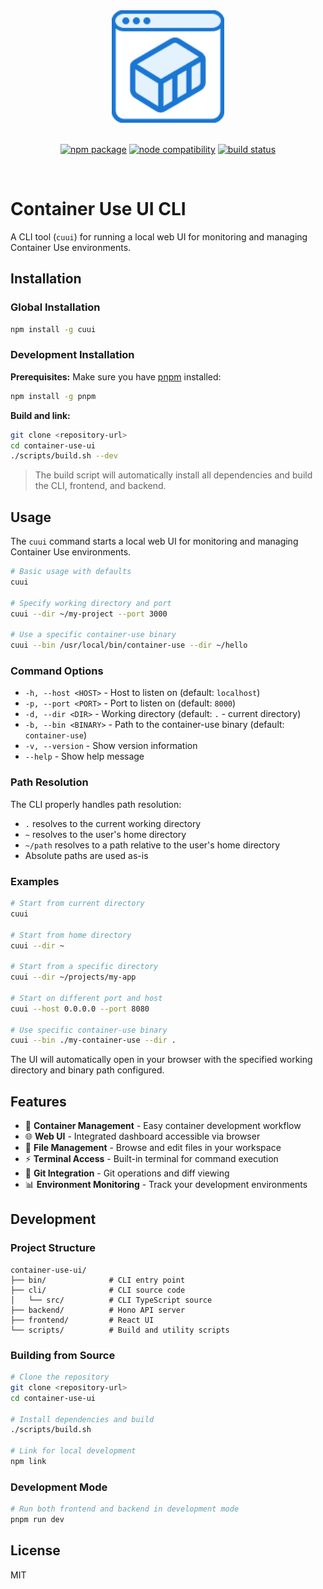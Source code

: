 <div align="center">
  <img src="frontend/public/logo.svg" alt="cuui logo" width="180">
</div>

<br/>
<p align="center">
  <a href="https://npmjs.com/package/cuui"><img src="https://img.shields.io/npm/v/cuui.svg" alt="npm package"></a>
  <a href="https://nodejs.org/en/about/previous-releases"><img src="https://img.shields.io/node/v/cuui.svg" alt="node compatibility"></a>
  <a href="https://github.com/b1tank/container-use-ui/actions/workflows/ci.yml"><img src="https://github.com/b1tank/container-use-ui/actions/workflows/ci.yml/badge.svg?branch=main" alt="build status"></a>
</p>
<br/>

# Container Use UI CLI

A CLI tool (`cuui`) for running a local web UI for monitoring and managing Container Use environments.

## Installation

### Global Installation

```bash
npm install -g cuui
```

### Development Installation

**Prerequisites:** Make sure you have [pnpm](https://pnpm.io/) installed:
```bash
npm install -g pnpm
```

**Build and link:**
```bash
git clone <repository-url>
cd container-use-ui
./scripts/build.sh --dev
```

> The build script will automatically install all dependencies and build the CLI, frontend, and backend.

## Usage

The `cuui` command starts a local web UI for monitoring and managing Container Use environments.

```bash
# Basic usage with defaults
cuui

# Specify working directory and port
cuui --dir ~/my-project --port 3000

# Use a specific container-use binary
cuui --bin /usr/local/bin/container-use --dir ~/hello
```

### Command Options

- `-h, --host <HOST>` - Host to listen on (default: `localhost`)
- `-p, --port <PORT>` - Port to listen on (default: `8000`)
- `-d, --dir <DIR>` - Working directory (default: `.` - current directory)
- `-b, --bin <BINARY>` - Path to the container-use binary (default: `container-use`)
- `-v, --version` - Show version information
- `--help` - Show help message

### Path Resolution

The CLI properly handles path resolution:
- `.` resolves to the current working directory
- `~` resolves to the user's home directory
- `~/path` resolves to a path relative to the user's home directory
- Absolute paths are used as-is

### Examples

```bash
# Start from current directory
cuui

# Start from home directory
cuui --dir ~

# Start from a specific directory
cuui --dir ~/projects/my-app

# Start on different port and host
cuui --host 0.0.0.0 --port 8080

# Use specific container-use binary
cuui --bin ./my-container-use --dir .
```

The UI will automatically open in your browser with the specified working directory and binary path configured.

## Features

- 🚀 **Container Management** - Easy container development workflow
- 🌐 **Web UI** - Integrated dashboard accessible via browser
- 📁 **File Management** - Browse and edit files in your workspace
- ⚡ **Terminal Access** - Built-in terminal for command execution
- 🔄 **Git Integration** - Git operations and diff viewing
- 📊 **Environment Monitoring** - Track your development environments

## Development

### Project Structure

```
container-use-ui/
├── bin/              # CLI entry point
├── cli/              # CLI source code
│   └── src/          # CLI TypeScript source
├── backend/          # Hono API server
├── frontend/         # React UI
└── scripts/          # Build and utility scripts
```

### Building from Source

```bash
# Clone the repository
git clone <repository-url>
cd container-use-ui

# Install dependencies and build
./scripts/build.sh

# Link for local development
npm link
```

### Development Mode

```bash
# Run both frontend and backend in development mode
pnpm run dev
```

## License

MIT
